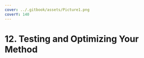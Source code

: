 ```yaml
---
cover: ../.gitbook/assets/Picture1.png
coverY: 140
---
```


# 12. Testing and Optimizing Your Method


